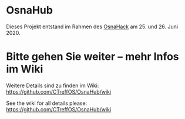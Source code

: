 # OsnaHub

Dieses Projekt entstand im Rahmen des [OsnaHack](https://osnahack.de) am 25. und 26. Juni 2020.


# Bitte gehen Sie weiter – mehr Infos im Wiki
Weitere Details sind zu finden im Wiki: https://github.com/CTreffOS/OsnaHub/wiki

See the wiki for all details please: https://github.com/CTreffOS/OsnaHub/wiki
